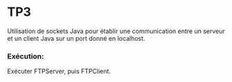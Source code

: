 # TP3
Utilisation de sockets Java pour établir une communication entre un serveur et un client Java sur un port donné en localhost.

### Exécution:
Exécuter FTPServer, puis FTPClient.

